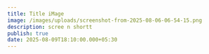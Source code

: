 ```yaml
---
title: Title iMage
image: /images/uploads/screenshot-from-2025-08-06-06-54-15.png
description: scree n shortt
publish: true
date: 2025-08-09T18:10:00.000+05:30
---
```

